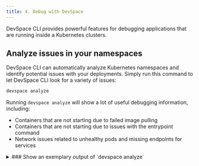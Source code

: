 ```yaml
---
title: 4. Debug with DevSpace
---
```


DevSpace CLI provides powerful features for debugging applications that are running inside a Kubernetes clusters.

## Analyze issues in your namespaces
DevSpace CLI can automatically analyze Kubernetes namespaces and identify potential issues with your deployments. Simply run this command to let DevSpace CLI look for a variety of issues:
```bash
devspace analyze
```

Running `devspace analyze` will show a lot of useful debugging information, including:
- Containers that are not starting due to failed image pulling
- Containers that are not starting due to issues with the entrypoint command
- Network issues related to unhealthy pods and missing endpoints for services

<details>
<summary>
### Show an exemplary output of `devspace analyze`
</summary>
```bash
$ devspace analyze
[info]   Loaded config from devspace-configs.yaml
                                           
  ================================================================================
                            Pods (1 potential issue(s))                           
  ================================================================================
  Pod default-59bd65f686-h7n9r:  
    Status: Running  
    Created: 22s ago  
    Container: 1/1 running  
    Problems:   
      - Container: container-0  
        Restarts: 1  
        Last Restart: 8s ago  
        Last Exit: Error (Code: 1)  
        Last Execution Log: 

> my-app@0.0.1 start /app
> node index.js

Example app listening on port 3000!
/app/index.js:14
  test();
  ^

ReferenceError: test is not defined
    at Timeout.setTimeout [as _onTimeout] (/app/index.js:14:3)
    at ontimeout (timers.js:498:11)
    at tryOnTimeout (timers.js:323:5)
    at Timer.listOnTimeout (timers.js:290:5)
npm ERR! code ELIFECYCLE
npm ERR! errno 1
npm ERR! my-app@0.0.1 start: `node index.js`
npm ERR! Exit status 1
npm ERR! 
npm ERR! Failed at the my-app@0.0.1 start script.
npm ERR! This is probably not a problem with npm. There is likely additional logging output above.

npm ERR! A complete log of this run can be found in:
npm ERR!     /root/.npm/_logs/2019-03-19T22_51_03_656Z-debug.log
```
</details>

## Debug applications with remote debuggers
DevSpace CLI lets you easily [start applications in development mode](/docs/getting-started/development) and connect remote debuggers for your application using the following steps:
1. Configure DevSpace CLI to [use a development Dockerfile](/docs/development/overrides#configuring-a-different-dockerfile-during-devspace-dev) that:
   - ships with the appropriate tools for debugging your application
   - starts your application together with the debugger, e.g. setting the `ENTRYPOINT` of your Dockerfile to `node --inspect=0.0.0.0:9229 index.js` would start the Node.js remote debugger on port `9229`
2. Define port-forwarding for the port of your remote debugger (e.g. `9229`) within the `dev.ports` section of your `devspace.yaml`
3. Connect your IDE to the remote debugger (see the docs of your IDE for help)
4. Set breakpoints and debug your application directly inside Kubernetes
